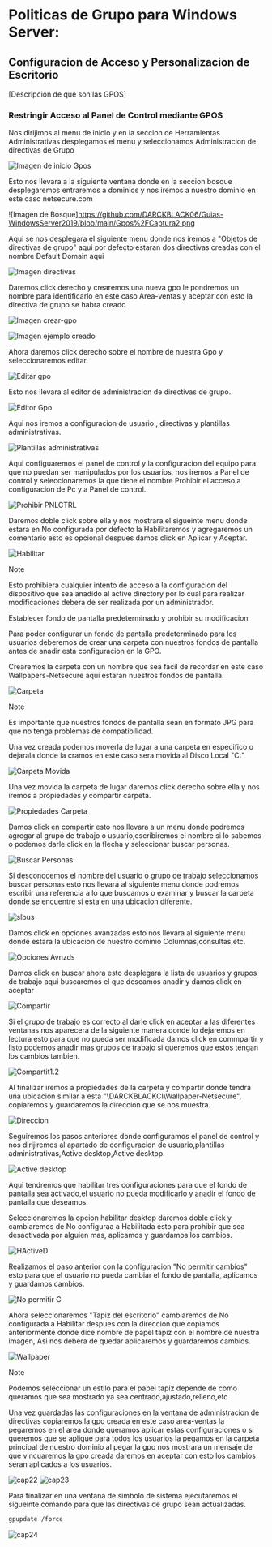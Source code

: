 # Politicas de Grupo para Windows Server: 
## Configuracion de Acceso y Personalizacion de Escritorio 

[Descripcion de que son las GPOS]


### Restringir Acceso al Panel de Control mediante GPOS

 Nos dirijimos al menu de inicio y en la seccion de Herramientas Administrativas desplegamos el menu y seleccionamos Administracion de directivas de Grupo

 ![Imagen de inicio Gpos](https://github.com/DARCKBLACK06/Guias-WindowsServer2019/blob/main/Gpos%2FCaptura1.png)

Esto nos llevara a la siguiente ventana donde en la seccion bosque desplegaremos entraremos a dominios y nos iremos a nuestro dominio en este caso netsecure.com

![Imagen de Bosque]https://github.com/DARCKBLACK06/Guias-WindowsServer2019/blob/main/Gpos%2FCaptura2.png

Aqui se nos desplegara el siguiente menu donde nos iremos a "Objetos de directivas de grupo" aqui por defecto estaran dos directivas creadas con el nombre Default Domain aqui

![Imagen directivas](https://github.com/DARCKBLACK06/Guias-WindowsServer2019/blob/main/Imagenes%2FCaptura-3.PNG)

Daremos click derecho y crearemos una nueva gpo le pondremos un nombre para identificarlo en este caso Area-ventas y aceptar con esto la directiva de grupo se habra creado 

![Imagen crear-gpo](https://github.com/DARCKBLACK06/Guias-WindowsServer2019/blob/main/Imagenes%2FCaptura-4.PNG)

![Imagen ejemplo creado](https://github.com/DARCKBLACK06/Guias-WindowsServer2019/blob/main/Imagenes%2FCaptura-5.PNG)

Ahora daremos click derecho sobre el nombre de nuestra Gpo y seleccionaremos editar.

![Editar gpo](https://github.com/DARCKBLACK06/Guias-WindowsServer2019/blob/main/Imagenes%2FCaptura-6.PNG)

Esto nos llevara al editor de administracion de directivas de grupo.

![Editor Gpo](https://github.com/DARCKBLACK06/Guias-WindowsServer2019/blob/main/Imagenes%2FCaptura-7.PNG)

Aqui nos iremos a configuracion de usuario , directivas y plantillas administrativas.

![Plantillas administrativas ](https://github.com/DARCKBLACK06/Guias-WindowsServer2019/blob/main/Imagenes%2FCaptura-8.PNG)

Aqui configuaremos el panel de control y la configuracion del equipo para que no puedan ser manipulados por los usuarios, nos iremos a Panel de control y seleccionaremos la que tiene el nombre Prohibir el acceso a configuracion de Pc y a Panel de control.

![Prohibir PNLCTRL](https://github.com/DARCKBLACK06/Guias-WindowsServer2019/blob/main/Imagenes%2FCaptura-9.PNG)

Daremos doble click sobre ella y nos mostrara el sigueinte menu donde estara en No configurada por defecto la Habilitaremos y agregaremos un comentario esto es opcional despues damos click en Aplicar y Aceptar.

![Habilitar]()

>[!Note]
>Esto prohibiera cualquier intento de acceso a la configuracion del dispositivo que sea anadido al active directory por lo cual para realizar modificaciones debera de ser realizada por un administrador.

Establecer fondo de pantalla predeterminado y prohibir su modificacion 

Para poder configurar un fondo de pantalla predeterminado para los usuarios deberemos de crear una carpeta con nuestros fondos de pantalla antes de anadir esta configuracion en la GPO.

Crearemos la carpeta con un nombre que sea facil de recordar en este caso Wallpapers-Netsecure aqui estaran nuestros fondos de pantalla.

![Carpeta]()

>[!Note]
>Es importante que nuestros fondos de pantalla sean en formato JPG para que no tenga problemas de compatibilidad.

Una vez creada podemos moverla de lugar a una carpeta en especifico o dejarala donde la cramos en este caso sera movida al Disco Local "C:"

![Carpeta Movida]()

Una vez movida la carpeta de lugar daremos click derecho sobre ella y nos iremos a propiedades y compartir carpeta.

![Propiedades Carpeta]()

Damos click en compartir esto nos llevara a un menu donde podremos agregar al grupo de trabajo o usuario,escribiremos el nombre si lo sabemos o podemos darle click en la flecha y seleccionar buscar personas.

![Buscar Personas]()

Si desconocemos el nombre del usuario o grupo de trabajo seleccionamos buscar personas esto nos llevara al siguiente menu donde podremos escribir una referencia a lo que buscamos o examinar y buscar la carpeta donde se encuentre si esta en una ubicacion diferente.

![slbus]()

Damos click en opciones avanzadas esto nos llevara al siguiente menu donde estara la ubicacion de nuestro dominio Columnas,consultas,etc.

![Opciones Avnzds]()

Damos click en buscar ahora esto desplegara la lista de usuarios y grupos de trabajo aqui buscaremos el que deseamos anadir y damos click en aceptar 

![Compartir]()

Si el grupo de trabajo es correcto al darle click en aceptar a las diferentes ventanas nos aparecera de la siguiente manera donde lo dejaremos en lectura esto para que no pueda ser modificada damos click en commpartir y listo,podemos anadir mas grupos de trabajo si queremos que estos tengan los cambios tambien.

![Compartit1.2]()

Al finalizar iremos a propiedades de la carpeta y compartir donde tendra una ubicacion similar a esta "\\DARCKBLACKCI\Wallpaper-Netsecure", copiaremos y guardaremos la direccion que se nos muestra.

![Direccion]()

Seguiremos los pasos anteriores donde configuramos el panel de control y nos dirijiremos al apartado de configuracion de usuario,plantillas administrativas,Active desktop,Active desktop.

![Active desktop]()

Aqui tendremos que habilitar tres configuraciones para que el fondo de pantalla sea activado,el usuario no pueda modificarlo y anadir el fondo de pantalla que deseamos.

Seleccionaremos la opcion habilitar desktop daremos doble click y cambiaremos de No configuraa a Habilitada esto para prohibir que sea desactivada por alguien mas, aplicamos y guardamos los cambios.

![HActiveD]()

Realizamos el paso anterior con la configuracion "No permitir cambios" esto para que el usuario no pueda cambiar el fondo de pantalla, aplicamos y guardamos cambios.

![No permitir C]()

Ahora seleccionaremos "Tapiz del escritorio" cambiaremos de No configurada a Habilitar despues con la direccion que copiamos anteriormente donde dice nombre de papel tapiz con el nombre de nuestra imagen, Asi nos debera de quedar aplicaremos y guardaremos cambios.

![Wallpaper]()

>[!Note]
>Podemos seleccionar un estilo para el papel tapiz depende de como queramos que sea mostrado ya sea centrado,ajustado,relleno,etc

Una vez guardadas las configuraciones en la ventana de administracion de directivas copiaremos la gpo creada en este caso area-ventas la pegaremos en el area donde queramos aplicar estas configuraciones o si queremos que se aplique para todos los usuarios la pegamos en la carpeta principal de nuestro dominio al pegar la gpo nos mostrara un mensaje de que vincuaremos la gpo creada daremos en aceptar con esto los cambios seran aplicados a los usuarios.

![cap22]()
![cap23]()

Para finalizar en una ventana de simbolo de sistema ejecutaremos el sigueinte comando para que las directivas de grupo sean actualizadas.

```bash
gpupdate /force
```
![cap24]()